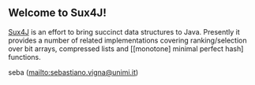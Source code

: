 Welcome to Sux4J!
-----------------

[Sux4J](http://sux4j.di.unimi.it/) is an effort to bring succinct data
structures to Java. Presently it provides a number of related
implementations covering ranking/selection over bit arrays, compressed
lists and [[monotone] minimal perfect hash] functions.

seba (<mailto:sebastiano.vigna@unimi.it>)
